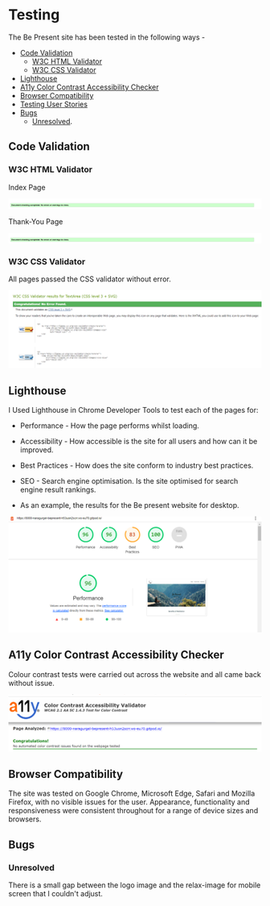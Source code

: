 # Testing

The Be Present site has been tested in the following ways - 

- [Code Validation](#code-validation)
    - [W3C HTML Validator](#w3c-html-validator) 
    - [W3C CSS Validator](#w3c-css-validator)
- [Lighthouse](#lighthouse)
- [A11y Color Contrast Accessibility Checker](#a11y-color-contrast-accessibility-checker)
- [Browser Compatibility](#browser-compatibility)
- [Testing User Stories](#testing-user-stories)
- [Bugs](#bugs)
    - [Unresolved](#unresolved).

## Code Validation 

### W3C HTML Validator

Index Page

![W3C Validator test result](./documentation/html-validator.png)

Thank-You Page

![W3C Validator test result](./documentation/html-validator.png)



### W3C CSS Validator 

All pages passed the CSS validator without error. 

![W3C CSS Validator test result](./documentation/css-validator.png)

## Lighthouse 

I Used Lighthouse in Chrome Developer Tools to test each of the pages for:

- Performance - How the page performs whilst loading.
- Accessibility - How accessible is the site for all users and how can it be improved.
- Best Practices - How does the site conform to industry best practices.
- SEO - Search engine optimisation. Is the site optimised for search engine result rankings.

- As an example, the results for the Be present website for desktop.

![Lighthouse Testing Mobile](./documentation/lighthouse.png)


## A11y Color Contrast Accessibility Checker

Colour contrast tests were carried out across the website and all came back without issue. 

![Colour Contrast Checks](./documentation/accessibility.png)

## Browser Compatibility

The site was tested on Google Chrome, Microsoft Edge, Safari and Mozilla Firefox, with no visible issues for the user. Appearance, functionality and responsiveness were consistent throughout for a range of device sizes and browsers.


## Bugs
### Unresolved
There is a small gap between the logo image and the relax-image for mobile screen that I couldn't adjust.






